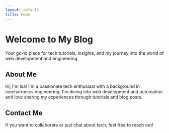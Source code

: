 ```yaml
---
layout: default
title: Home
---
```


<div class="home-container">
  <div class="hero-section">
    <h1>Welcome to My Blog</h1>
    <p>Your go-to place for tech tutorials, insights, and my journey into the world of web development and engineering.</p>
  </div>

  <div class="about-section">
    <h2>About Me</h2>
    <p>Hi, I'm Isa! I'm a passionate tech enthusiast with a background in mechatronics engineering. I'm diving into web development and automation and love sharing my experiences through tutorials and blog posts.</p>
  </div>

  <div class="contact-section">
    <h2>Contact Me</h2>
    <p>If you want to collaborate or just chat about tech, feel free to reach out!</p>
  </div>
</div>
